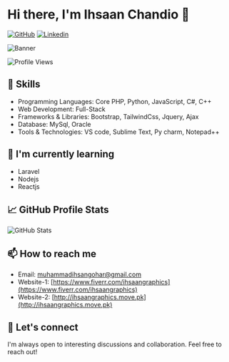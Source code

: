 <!-- Your Name or Username -->
# Hi there, I'm Ihsaan Chandio 👋

<!-- Your Professional Links -->
[![GitHub](https://img.shields.io/github/followers/ihsaan-20?label=Follow&style=social)](https://github.com/ihsaan-20)
[![Linkedin](https://img.shields.io/badge/-Ihsaan_Chandio-blue?style=flat&logo=Linkedin&logoColor=white&link=https://www.linkedin.com/in/muhammad-ihsan-gohar-chandio-20aa11a5/)](https://www.linkedin.com/in/muhammad-ihsan-gohar-chandio-20aa11a5/)


<!-- Your Banner Image -->
![Banner](https://github.com/Ihsaan-20/ihaanChandio/blob/main/github-banner.png)
<!-- GitHub Profile Views Counter -->
![Profile Views](https://komarev.com/ghpvc/?username=Ihsaan-20)

## 🚀 Skills

<!-- Your top skills -->
- Programming Languages: Core PHP, Python, JavaScript, C#, C++
- Web Development: Full-Stack
- Frameworks & Libraries: Bootstrap, TailwindCss, Jquery, Ajax
- Database: MySql, Oracle
- Tools & Technologies: VS code, Sublime Text, Py charm, Notepad++

## 🌱 I'm currently learning

<!-- Areas or technologies you are currently learning about -->
- Laravel
- Nodejs
- Reactjs


## 📈 GitHub Profile Stats

![GitHub Stats](https://github-readme-stats.vercel.app/api?username=Ihsaan-20&show_icons=true)



## 📫 How to reach me

<!-- Ways to connect with you -->
- Email: muhammadihsangohar@gmail.com
- Website-1: [https://www.fiverr.com/ihsaangraphics](https://www.fiverr.com/ihsaangraphics)
- Website-2: [http://ihsaangraphics.move.pk](http://ihsaangraphics.move.pk)

## 💬 Let's connect

<!-- A call to action for visitors to connect with you -->
I'm always open to interesting discussions and collaboration. Feel free to reach out!
